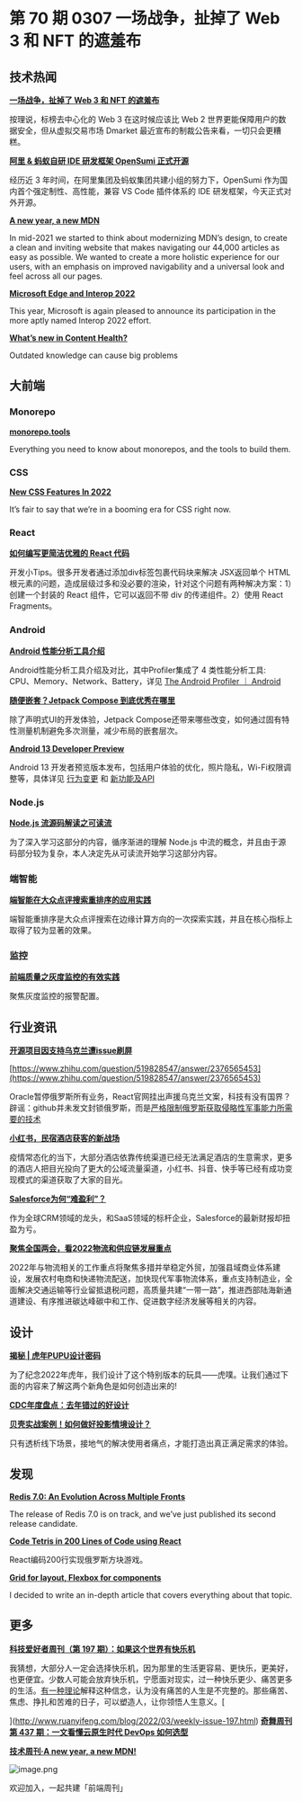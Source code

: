 # 第 70 期 0307 一场战争，扯掉了 Web 3 和 NFT 的遮羞布
## 技术热闻
[**一场战争，扯掉了 Web 3 和 NFT 的遮羞布**](https://mp.weixin.qq.com/s/wbCZ_v6ptWF9LaDa4aDKsg)

按理说，标榜去中心化的 Web 3 在这时候应该比 Web 2 世界更能保障用户的数据安全，但从虚拟交易市场 Dmarket 最近宣布的制裁公告来看，一切只会更糟糕。

[**阿里 & 蚂蚁自研 IDE 研发框架 OpenSumi 正式开源**](https://mp.weixin.qq.com/s/MzxhMO-JbREilXaxLSQ4-A)

经历近 3 年时间，在阿里集团及蚂蚁集团共建小组的努力下，OpenSumi 作为国内首个强定制性、高性能，兼容 VS Code 插件体系的 IDE 研发框架，今天正式对外开源。

[**A new year, a new MDN**](https://hacks.mozilla.org/2022/03/a-new-year-a-new-mdn/)

In mid-2021 we started to think about modernizing MDN’s design, to create a clean and inviting website that makes navigating our 44,000 articles as easy as possible. We wanted to create a more holistic experience for our users, with an emphasis on improved navigability and a universal look and feel across all our pages. 

[**Microsoft Edge and Interop 2022**](https://blogs.windows.com/msedgedev/2022/03/03/microsoft-edge-and-interop-2022/)

This year, Microsoft is again pleased to announce its participation in the more aptly named Interop 2022 effort.

[**What’s new in Content Health?**](https://stackoverflow.blog/2022/03/03/whats-new-in-content-health/)

Outdated knowledge can cause big problems 

## 大前端
### Monorepo
[**monorepo.tools**](https://monorepo.tools/)

Everything you need to know about monorepos, and the tools to build them.

### CSS
[**New CSS Features In 2022**](https://www.smashingmagazine.com/2022/03/new-css-features-2022/)

It’s fair to say that we’re in a booming era for CSS right now.

### React
[**如何编写更简洁优雅的 React 代码**](https://juejin.cn/post/7070479272380465166)

开发小Tips。很多开发者通过添加div标签包裹代码块来解决 JSX返回单个 HTML 根元素的问题，造成层级过多和没必要的渲染，针对这个问题有两种解决方案：1）创建一个封装的 React 组件，它可以返回不带 div 的传递组件。2）使用 React Fragments。

### Android
[**Android 性能分析工具介绍**](https://developer.android.google.cn/studio/profile/android-profiler?hl=en)

Android性能分析工具介绍及对比，其中Profiler集成了 4 类性能分析工具: CPU、Memory、Network、Battery，详见 [The Android Profiler ｜ Android]()

[**随便嵌套？Jetpack Compose 到底优秀在哪里**](https://mp.weixin.qq.com/s/XN1werRQIS-th1kn0VDjYQ)

除了声明式UI的开发体验，Jetpack Compose还带来哪些改变，如何通过固有特性测量机制避免多次测量，减少布局的嵌套层次。

[**Android 13 Developer Preview**](https://developer.android.google.cn/about/versions/13)

Android 13 开发者预览版本发布，包括用户体验的优化，照片隐私，Wi-Fi权限调整等，具体详见 [行为变更]() 和 [新功能及API](https://developer.android.google.cn/about/versions/13/features)

### Node.js
[**Node.js 流源码解读之可读流**](https://mp.weixin.qq.com/s/O59JUnbWshJSWrV8NBL5Ng)

为了深入学习这部分的内容，循序渐进的理解 Node.js 中流的概念，并且由于源码部分较为复杂，本人决定先从可读流开始学习这部分内容。

### 端智能
[**端智能在大众点评搜索重排序的应用实践**](https://tech.meituan.com/2022/02/24/edge-search-rerank.html)

端智能重排序是大众点评搜索在边缘计算方向的一次探索实践，并且在核心指标上取得了较为显著的效果。

### 监控
[**前端质量之灰度监控的有效实践**](https://juejin.cn/post/7067465200097558541)

聚焦灰度监控的报警配置。

## 行业资讯
[**开源项目因支持乌克兰遭issue刷屏**](https://juejin.cn/post/7071137159377322015)


[https://www.zhihu.com/question/519828547/answer/2376565453](https://www.zhihu.com/question/519828547/answer/2376565453)

Oracle暂停俄罗斯所有业务，React官网挂出声援乌克兰文案，科技有没有国界？
辟谣：github并未发文封锁俄罗斯，而是[严格限制俄罗斯获取侵略性军事能力所需要的技术](https://segmentfault.com/a/1190000041488377)

[**小红书，民宿酒店获客的新战场**](https://mp.weixin.qq.com/s/lBnOSQavLAInBISglra7sg)

疫情常态化的当下，大部分酒店依靠传统渠道已经无法满足酒店的生意需求，更多的酒店人把目光投向了更大的公域流量渠道，小红书、抖音、快手等已经有成功变现模式的渠道获取了大家的目光。

[**Salesforce为何“难盈利”？**](https://mp.weixin.qq.com/s/h2xGMo40ifMBqfHrYzx1fQ)

作为全球CRM领域的龙头，和SaaS领域的标杆企业，Salesforce的最新财报却扭盈为亏。 

[**聚焦全国两会，看2022物流和供应链发展重点**](https://mp.weixin.qq.com/s/IWTcdvHkyWiyn3NGdW5n6Q)

2022年与物流相关的工作重点将聚焦多措并举稳定外贸，加强县域商业体系建设，发展农村电商和快递物流配送，加快现代军事物流体系，重点支持制造业，全面解决交通运输等行业留抵退税问题，高质量共建“一带一路”，推进西部陆海新通道建设、有序推进碳达峰碳中和工作、促进数字经济发展等相关的内容。

## 设计
[**揭秘 | 虎年PUPU设计密码**](https://mp.weixin.qq.com/s/yn_ktuOa8aIQ2Qh1ncMLRw)

为了纪念2022年虎年，我们设计了这个特别版本的玩具——虎噗。让我们通过下面的内容来了解这两个新角色是如何创造出来的!

[**CDC年度盘点：去年错过的好设计**](https://mp.weixin.qq.com/s/wHEfdfCkjoiZBwkJA39Y6Q)


[**贝壳实战案例！如何做好投影情境设计？**](https://www.uisdc.com/scenario-experience-design)

只有透析线下场景，接地气的解决使用者痛点，才能打造出真正满足需求的体验。

## 发现
[**Redis 7.0: An Evolution Across Multiple Fronts**](https://redis.com/blog/introducing-redis-7/)

The release of Redis 7.0 is on track, and we’ve just published its second release candidate.

[**Code Tetris in 200 Lines of Code using React**](https://blog.ag-grid.com/tetris-to-learn-react/)

React编码200行实现俄罗斯方块游戏。

[**Grid for layout, Flexbox for components**](https://ishadeed.com/article/grid-layout-flexbox-components/)

I decided to write an in-depth article that covers everything about that topic.

## 更多
[**科技爱好者周刊（第 197 期）：如果这个世界有快乐机**](http://www.ruanyifeng.com/blog/2022/03/weekly-issue-197.html)

我猜想，大部分人一定会选择快乐机，因为那里的生活更容易、更快乐，更美好，也更便宜。少数人可能会放弃快乐机，宁愿面对现实，过一种快乐更少、痛苦更多的生活。[有一种理论](https://www.theguardian.com/lifeandstyle/2022/jan/23/hedonism-is-overrated-to-make-the-best-of-life-there-must-be-pain-says-yale-professor)解释这种信念，认为没有痛苦的人生是不完整的。那些痛苦、焦虑、挣扎和苦难的日子，可以塑造人，让你领悟人生意义。[

](http://www.ruanyifeng.com/blog/2022/03/weekly-issue-197.html)
[**奇舞周刊第 437 期：一文看懂云原生时代 DevOps 如何选型**](https://mp.weixin.qq.com/s/sdF1rTh2r2_LraMg2f_ChQ)


[**技术周刊·A new year, a new MDN!**](https://mp.weixin.qq.com/s/iNCQrQjSwYHKqTt9xLL5-A)

![image.png](https://cdn.nlark.com/yuque/0/2020/png/85771/1605930034828-7fc81343-651f-4a15-8465-eebe5a23cf61.png#crop=0&crop=0&crop=1&crop=1&height=31&id=C5Hpa&margin=%5Bobject%20Object%5D&name=image.png&originHeight=90&originWidth=2186&originalType=binary&ratio=1&rotation=0&showTitle=false&size=14325&status=done&style=none&title=&width=746)


欢迎加入，一起共建「前端周刊」
